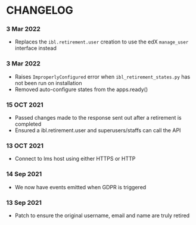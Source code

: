 # CHANGELOG

### 3 Mar 2022
- Replaces the `ibl.retirement.user` creation to use the edX `manage_user` interface instead

### 3 Mar 2022
- Raises `ImproperlyConfigured` error when `ibl_retirement_states.py` has not been run on installation
- Removed auto-configure states from the apps.ready()
### 15 OCT 2021
- Passed changes made to the response sent out after a retirement is completed
- Ensured a ibl.retirement.user and superusers/staffs can call the API

### 13 OCT 2021
- Connect to lms host using either HTTPS or HTTP

### 14 Sep 2021
- We now have events emitted when GDPR is triggered

### 13 Sep 2021
- Patch to ensure the original username, email and name are truly retired